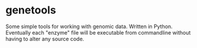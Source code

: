 # genetools
Some simple tools for working with genomic data. Written in Python. Eventually each "enzyme" file will be executable from commandline without having to alter any source code.
